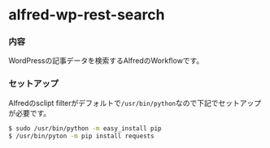 alfred-wp-rest-search
===

### 内容

WordPressの記事データを検索するAlfredのWorkflowです。

### セットアップ

Alfredのsclipt filterがデフォルトで`/usr/bin/python`なので下記でセットアップが必要です。

```sh
$ sudo /usr/bin/python -m easy_install pip
$ /usr/bin/pyton -m pip install requests
```
